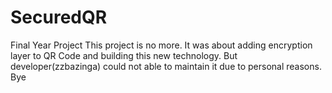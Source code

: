 # SecuredQR
Final Year Project
This project is no more. It was about adding encryption layer to QR Code and building this new technology. But developer(zzbazinga) could not able to maintain it due to personal reasons.
Bye
